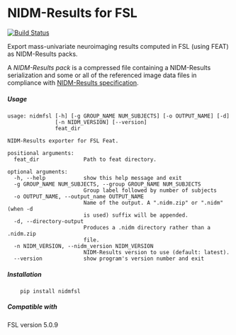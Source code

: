 
# NIDM-Results for FSL

[![Build Status](https://travis-ci.org/incf-nidash/nidmresults-fsl.svg?branch=master)](https://travis-ci.org/incf-nidash/nidmresults-fsl)

Export mass-univariate neuroimaging results computed in FSL (using FEAT) as NIDM-Results packs.

A *NIDM-Results pack* is a compressed file containing a NIDM-Results serialization and some or all of the referenced image data files in compliance with [NIDM-Results specification](http://nidm.nidash.org/specs/nidm-results.html).

##### Usage
```
usage: nidmfsl [-h] [-g GROUP_NAME NUM_SUBJECTS] [-o OUTPUT_NAME] [-d]
               [-n NIDM_VERSION] [--version]
               feat_dir

NIDM-Results exporter for FSL Feat.

positional arguments:
  feat_dir              Path to feat directory.

optional arguments:
  -h, --help            show this help message and exit
  -g GROUP_NAME NUM_SUBJECTS, --group GROUP_NAME NUM_SUBJECTS
                        Group label followed by number of subjects
  -o OUTPUT_NAME, --output_name OUTPUT_NAME
                        Name of the output. A ".nidm.zip" or ".nidm" (when -d
                        is used) suffix will be appended.
  -d, --directory-output
                        Produces a .nidm directory rather than a .nidm.zip
                        file.
  -n NIDM_VERSION, --nidm_version NIDM_VERSION
                        NIDM-Results version to use (default: latest).
  --version             show program's version number and exit
```


##### Installation
```
    pip install nidmfsl
```

##### Compatible with 
FSL version 5.0.9
